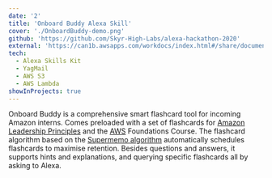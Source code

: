 ```yaml
---
date: '2'
title: 'Onboard Buddy Alexa Skill'
cover: './OnboardBuddy-demo.png'
github: 'https://github.com/Skyr-High-Labs/alexa-hackathon-2020'
external: 'https://can1b.awsapps.com/workdocs/index.html#/share/document/ddc28d044f9b295fa72a537b509cfd2e9a83b3434fcf87c8050559649a71acec'
tech:
  - Alexa Skills Kit
  - YagMail
  - AWS S3
  - AWS Lambda
showInProjects: true
---
```


Onboard Buddy is a comprehensive smart flashcard tool for incoming Amazon interns. Comes preloaded with a set of flashcards for [Amazon Leadership Principles](https://www.amazon.jobs/en/principles) and the [AWS](https://aws.amazon.com) Foundations Course. The flashcard algorithm based on the [Supermemo algorithm](https://www.supermemo.com/en) automatically schedules flashcards to maximise retention. Besides questions and answers, it supports hints and explanations, and querying specific flashcards all by asking to Alexa.
